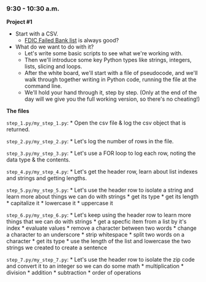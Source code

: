 ### 9:30 - 10:30 a.m.

**Project #1**

* Start with a CSV.
    * [FDIC Failed Bank list](http://www.fdic.gov/bank/individual/failed/banklist.html) is always good?
* What do we want to do with it?
    * Let's write some basic scripts to see what we're working with.
    * Then we'll introduce some key Python types like strings, integers, lists, slicing and loops.
    * After the white board, we'll start with a file of pseudocode, and we'll walk through together writing in Python code, running the file at the command line.
    * We'll hold your hand through it, step by step. (Only at the end of the day will we give you the full working version, so there's no cheating!)

**The files**

```step_1.py/my_step_1.py```:
    * Open the csv file & log the csv object that is returned.

```step_2.py/my_step_2.py```:
    * Let's log the number of rows in the file.

```step_3.py/my_step_3.py```:
    * Let's use a FOR loop to log each row, noting the data type & the contents.

```step_4.py/my_step_4.py```:
    * Let's get the header row, learn about list indexes and strings and getting lengths.

```step_5.py/my_step_5.py```:
    * Let's use the header row to isolate a string and learn more about things we can do with strings
        * get its type
        * get its length
        * capitalize it
        * lowercase it
        * uppercase it

```step_6.py/my_step_6.py```:
    * Let's keep using the header row to learn more things that we can do with strings
        * get a specfic item from a list by it's index
        * evaluate values
        * remove a character between two words
        * change a character to an underscore
        * strip whitespace
        * split two words on a character
        * get its type
        * use the length of the list and lowercase the two strings we created to create a sentence

```step_7.py/my_step_7.py```:
    * Let's use the header row to isolate the zip code and convert it to an integer so we can do some math
        * multiplication
        * division
        * addition
        * subtraction
        * order of operations
